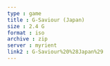 ```yaml
---
type : game
title : G-Saviour (Japan)
size : 2.4 G
format : iso
archive : zip
server : myrient
link2 : G-Saviour%20%28Japan%29
---
```

